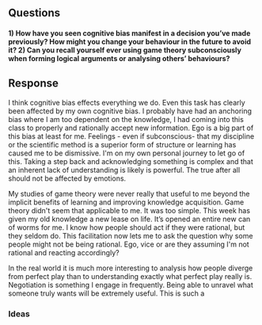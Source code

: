 ## Questions

#### 1) How have you seen cognitive bias manifest in a decision you’ve made previously? How might you change your behaviour in the future to avoid it?  2) Can you recall yourself ever using game theory subconsciously when forming logical arguments or analysing others’ behaviours?


## Response

I think cognitive bias effects everything we do. Even this task has clearly been affected by my own cognitive bias. I probably have had an anchoring bias where I am too dependent on the knowledge, I had coming into this class to properly and rationally accept new information. Ego is a big part of this bias at least for me. Feelings - even if subconscious- that my discipline or the scientific method is a superior form of structure or learning has caused me to be dismissive. I'm on my own personal journey to let go of this. Taking a step back and acknowledging something is complex and that an inherent lack of understanding is likely is powerful. The true after all should not be affected by emotions.

My studies of game theory were never really that useful to me beyond the implicit benefits of learning and improving knowledge acquisition. Game theory didn't seem that applicable to me. It was too simple. This week has given my old knowledge a new lease on life. It’s opened an entire new can of worms for me. I know how people should act if they were rational, but they seldom do. This facilitation now lets me to ask the question why some people might not be being rational. Ego, vice or are they assuming I'm not rational and reacting accordingly?

In the real world it is much more interesting to analysis how people diverge from perfect play than to understanding exactly what perfect play really is. Negotiation is something I engage in frequently. Being able to unravel what someone truly wants will be extremely useful. This is such a 

### Ideas


